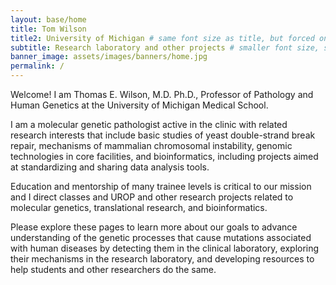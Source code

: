 ```yaml
---
layout: base/home
title: Tom Wilson
title2: University of Michigan # same font size as title, but forced onto a second line
subtitle: Research laboratory and other projects # smaller font size, shown below title+title2
banner_image: assets/images/banners/home.jpg
permalink: /
---
```


Welcome! I am Thomas E. Wilson, M.D. Ph.D., 
Professor of Pathology and Human Genetics 
at the University of Michigan Medical School.

I am a molecular genetic pathologist active in the clinic
with related research interests that include 
basic studies of yeast double-strand break repair, 
mechanisms of mammalian chromosomal instability,
genomic technologies in core facilities, and
bioinformatics, including projects aimed at standardizing and
sharing data analysis tools. 

Education and mentorship of many trainee levels
is critical to our mission and I 
direct classes and UROP and other 
research projects related to molecular genetics, 
translational research, and bioinformatics.

Please explore these pages to learn more about our goals
to advance understanding of the genetic processes that cause
mutations associated with human diseases by detecting them
in the clinical laboratory, exploring their mechanisms 
in the research laboratory, and developing resources 
to help students and other researchers do the same. 
